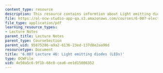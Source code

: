 ```yaml
---
content_type: resource
description: This resource contains informtion about Light emitting diodes (LEDs).
file: https://ol-ocw-studio-app-qa.s3.amazonaws.com/courses/6-007-electromagnetic-energy-from-motors-to-lasers-spring-2011/4e50a5c69f1b66c0cea6ee1d15006352_MIT6_007S11_lec46.pdf
file_type: application/pdf
learning_resource_types:
- Lecture Notes
parent_title: Lecture Notes
parent_type: CourseSection
parent_uid: 95875286-a9a2-6136-23ed-137d8e2aa90d
resourcetype: Document
title: '6.007 Lecture 46: Light emitting diodes (LEDs)'
type: OCWFile
uid: 4e50a5c6-9f1b-66c0-cea6-ee1d15006352
---
```

